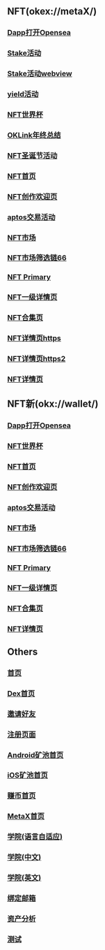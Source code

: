 <html>
<meta name="viewport" content="width=device-width, user-scalable=no, initial-scale=1.0, maximum-scale=1.0, minimum-scale=1.0">
<body>
<h2>NFT(okex://metaX/)</h2>
<h3><a href="okex://metaX/dapp/details?dappUrl=https://opensea.io">Dapp打开Opensea</a></h3>
<h3><a href="okx://wallet/dapp/url?dappUrl=https%3A%2F%2Fwww.okx.com%2Fokc%2Fliquid-staking%2Fstake">Stake活动</a></h3>
<h3><a href="okex://web?url=https://www.okx.com/okc/liquid-staking/stake">Stake活动webview</a></h3>
<h3><a href="okx://wallet/invest/home?jumpType=2&openUrl=https%3A%2F%2Fwww.okx.com%2Fweb3%2Fyield%2Fcampaign%2FIRI5KH">yield活动</a></h3>
<h3><a href="okex://metaX/nft/featured?jumpType=worldcup">NFT世界杯</a></h3>
<h3><a href="okex://web?url=https://www.oklink.com/report/year2022?hmsr=web3banner&hmpl=&hmcu=&hmkw=&hmci=">OKLink年终总结</a></h3>
<h3><a href="okex://metaX/nft/featured?jumpType=christmas_create">NFT圣诞节活动</a></h3>
<h3><a href="okex://metaX/nft/featured">NFT首页</a></h3>
<h3><a href="okex://metaX/nft/creation">NFT创作欢迎页</a></h3>
<h3><a href="okex://metaX/nft/featured?jumpType=aptos_trade">aptos交易活动</a></h3>
<h3><a href="okex://metaX/nft/market">NFT市场</a></h3>
<h3><a href="okex://metaX/nft/market?chainId=66">NFT市场筛选链66</a></h3>
<h3><a href="okex://metaX/nft/primary">NFT Primary</a></h3>
<h3><a href="okex://metaX/nft/primary/details?activityId=987&chainId=1">NFT一级详情页</a></h3>
<h3><a href="okex://metaX/nft/collection?projectId=241&projectName=cryptopunks">NFT合集页</a></h3>
<h3><a href="https://www.okx.com/download?deeplink=okex%3A%2F%2FmetaX%2Fnft%2Fmarket%2Fdetails%3FcontractAddress%3D0xadc466855ebe8d1402c5f7e6706fccc3aedb44a0%26tokenId%3D4080932">NFT详情页https</a></h3>
  <h3><a href="[https://www.okx.com/download?deeplink=okex%3A%2F%2FmetaX%2Fnft%2Fmarket%2Fdetails%3FcontractAddress%3D0xadc466855ebe8d1402c5f7e6706fccc3aedb44a0%26tokenId%3D4080932](https://www.okx.com/web3/nft/markets/eth/0x06f29e6f3f937280e6278864c83072e49deb6ca7/241?deeplink=okex%3A%2F%2FmetaX%2Fnft%2Fmarket%2Fdetails%3FcontractAddress%3D0x06f29e6f3f937280e6278864c83072e49deb6ca7%26tokenId%3D241)">NFT详情页https2</a></h3>
  
<h3><a href="okex://metaX/nft/market/details?contractAddress=0xb47e3cd837ddf8e4c57f05d70ab865de6e193bbb&tokenId=1617">NFT详情页</a></h3>
  <h2>NFT新(okx://wallet/)</h2>
<h3><a href="okx://wallet/dapp/details?dappUrl=https://opensea.io">Dapp打开Opensea</a></h3>
<h3><a href="okx://wallet/nft/featured?jumpType=worldcup">NFT世界杯</a></h3>
<h3><a href="okx://wallet/nft/featured">NFT首页</a></h3>
<h3><a href="okx://wallet/nft/creation">NFT创作欢迎页</a></h3>
<h3><a href="okx://wallet/nft/featured?jumpType=aptos_trade">aptos交易活动</a></h3>
<h3><a href="okx://wallet/nft/market">NFT市场</a></h3>
<h3><a href="okx://wallet/nft/market?chainId=66">NFT市场筛选链66</a></h3>
<h3><a href="okx://wallet/nft/primary">NFT Primary</a></h3>
<h3><a href="okx://wallet/nft/primary/details?activityId=987&chainId=1">NFT一级详情页</a></h3>
<h3><a href="okx://wallet/nft/collection?projectId=241&projectName=cryptopunks">NFT合集页</a></h3>
<h3><a href="okx://wallet/nft/market/details?contractAddress=0xb47e3cd837ddf8e4c57f05d70ab865de6e193bbb&tokenId=1617">NFT详情页</a></h3>
<h2>Others</h2>
<h3><a href="okex://main">首页</a></h3>
<h3><a href="metaX/dex/swap">Dex首页</a></h3>
<h3><a href="okex://invite_friends">邀请好友</a></h3> 
<h3><a href="okex://regist">注册页面</a></h3>
<h3><a href="okex://pool_home">Android矿池首页</a></h3>
<h3><a href="okex://pool">iOS矿池首页</a></h3>
<h3><a href="okex://web?url=https://okexcomweb.bafang.com/earn/home?from=popup">赚币首页</a></h3>
<h3><a href="okex://metaX/wallet/home">MetaX首页</a></h3>
<h3><a href="okex://web?url=https://www.okx.com/academy">学院(语言自适应)</a></h3>
<h3><a href="okex://web?url=https://www.okx.com/academy/zh">学院(中文)</a></h3>
<h3><a href="okex://web?url=https://www.okx.com/academy/en">学院(英文)</a></h3>
<h3><a href="okex://security_bind_email">绑定邮箱</a></h3>
<h3><a href="okex://assets/overview_analysis?account_type=0">资产分析</a></h3>
<h3><a href="/test">测试</a></h3>
</body>
</html>
